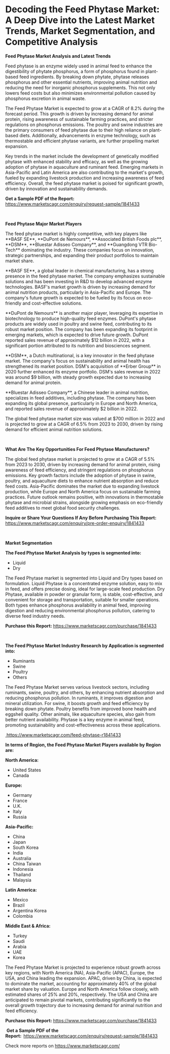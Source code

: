<p><h1>Decoding the Feed Phytase Market: A Deep Dive into the Latest Market Trends, Market Segmentation, and Competitive Analysis</h1></p><p><strong>Feed Phytase Market Analysis and Latest Trends</strong></p>
<p><p>Feed phytase is an enzyme widely used in animal feed to enhance the digestibility of phytate phosphorus, a form of phosphorus found in plant-based feed ingredients. By breaking down phytate, phytase releases phosphorus and other essential nutrients, improving animal nutrition and reducing the need for inorganic phosphorus supplements. This not only lowers feed costs but also minimizes environmental pollution caused by phosphorus excretion in animal waste.</p><p>The Feed Phytase Market is expected to grow at a CAGR of 8.2% during the forecast period. This growth is driven by increasing demand for animal protein, rising awareness of sustainable farming practices, and stricter regulations on phosphorus emissions. The poultry and swine industries are the primary consumers of feed phytase due to their high reliance on plant-based diets. Additionally, advancements in enzyme technology, such as thermostable and efficient phytase variants, are further propelling market expansion.</p><p>Key trends in the market include the development of genetically modified phytase with enhanced stability and efficacy, as well as the growing adoption of phytase in aquaculture and ruminant feed. Emerging markets in Asia-Pacific and Latin America are also contributing to the market's growth, fueled by expanding livestock production and increasing awareness of feed efficiency. Overall, the feed phytase market is poised for significant growth, driven by innovation and sustainability demands.</p></p>
<p><strong>Get a Sample PDF of the Report:&nbsp;</strong> <a href="https://www.marketscagr.com/enquiry/request-sample/1841433?utm_campaign=2008&utm_medium=2&utm_source=Github&utm_content=ia&utm_term=21012025&utm_id=feed-phytase">https://www.marketscagr.com/enquiry/request-sample/1841433</a></p>
<p>&nbsp;</p>
<p><strong>Feed Phytase Major Market Players</strong></p>
<p><p>The feed phytase market is highly competitive, with key players like **BASF SE**, **DuPont de Nemours**, **Associated British Foods plc**, **DSM**, **Bluestar Adisseo Company**, and **Guangdong VTR Bio-Tech** dominating the industry. These companies focus on innovation, strategic partnerships, and expanding their product portfolios to maintain market share.</p><p>**BASF SE**, a global leader in chemical manufacturing, has a strong presence in the feed phytase market. The company emphasizes sustainable solutions and has been investing in R&D to develop advanced enzyme technologies. BASF's market growth is driven by increasing demand for animal nutrition products, particularly in Asia-Pacific and Europe. The company's future growth is expected to be fueled by its focus on eco-friendly and cost-effective solutions.</p><p>**DuPont de Nemours** is another major player, leveraging its expertise in biotechnology to produce high-quality feed enzymes. DuPont's phytase products are widely used in poultry and swine feed, contributing to its robust market position. The company has been expanding its footprint in emerging markets, which is expected to drive future growth. DuPont reported sales revenue of approximately $12 billion in 2022, with a significant portion attributed to its nutrition and biosciences segment.</p><p>**DSM**, a Dutch multinational, is a key innovator in the feed phytase market. The company's focus on sustainability and animal health has strengthened its market position. DSM's acquisition of **Erber Group** in 2020 further enhanced its enzyme portfolio. DSM's sales revenue in 2022 was around $9 billion, with steady growth expected due to increasing demand for animal protein.</p><p>**Bluestar Adisseo Company**, a Chinese leader in animal nutrition, specializes in feed additives, including phytase. The company has been expanding its global presence, particularly in Europe and North America, and reported sales revenue of approximately $2 billion in 2022.</p><p>The global feed phytase market size was valued at $700 million in 2022 and is projected to grow at a CAGR of 6.5% from 2023 to 2030, driven by rising demand for efficient animal nutrition solutions.</p></p>
<p>&nbsp;</p>
<p><strong>What Are The Key Opportunities For Feed Phytase Manufacturers?</strong></p>
<p><p>The global feed phytase market is projected to grow at a CAGR of 5.5% from 2023 to 2030, driven by increasing demand for animal protein, rising awareness of feed efficiency, and stringent regulations on phosphorus emissions. Key growth factors include the adoption of phytase in swine, poultry, and aquaculture diets to enhance nutrient absorption and reduce feed costs. Asia-Pacific dominates the market due to expanding livestock production, while Europe and North America focus on sustainable farming practices. Future outlook remains positive, with innovations in thermostable phytase and microbial strains, alongside growing emphasis on eco-friendly feed additives to meet global food security challenges.</p></p>
<p><strong>Inquire or Share Your Questions If Any Before Purchasing This Report:</strong> <a href="https://www.marketscagr.com/enquiry/pre-order-enquiry/1841433?utm_campaign=2008&utm_medium=2&utm_source=Github&utm_content=ia&utm_term=21012025&utm_id=feed-phytase">https://www.marketscagr.com/enquiry/pre-order-enquiry/1841433</a></p>
<p>&nbsp;</p>
<p><strong>Market Segmentation</strong></p>
<p><strong>The Feed Phytase Market Analysis by types is segmented into:</strong></p>
<p><ul><li>Liquid</li><li>Dry</li></ul></p>
<p><p>The Feed Phytase market is segmented into Liquid and Dry types based on formulation. Liquid Phytase is a concentrated enzyme solution, easy to mix in feed, and offers precise dosing, ideal for large-scale feed production. Dry Phytase, available in powder or granular form, is stable, cost-effective, and convenient for storage and transportation, suitable for smaller operations. Both types enhance phosphorus availability in animal feed, improving digestion and reducing environmental phosphorus pollution, catering to diverse feed industry needs.</p></p>
<p><strong>Purchase this Report:&nbsp;</strong><a href="https://www.marketscagr.com/purchase/1841433?utm_campaign=2008&utm_medium=2&utm_source=Github&utm_content=ia&utm_term=21012025&utm_id=feed-phytase">https://www.marketscagr.com/purchase/1841433</a></p>
<p>&nbsp;</p>
<p><strong>The Feed Phytase Market Industry Research by Application is segmented into:</strong></p>
<p><ul><li>Ruminants</li><li>Swine</li><li>Poultry</li><li>Others</li></ul></p>
<p><p>The Feed Phytase Market serves various livestock sectors, including ruminants, swine, poultry, and others, by enhancing nutrient absorption and reducing phosphorus pollution. In ruminants, it improves digestion and mineral utilization. For swine, it boosts growth and feed efficiency by breaking down phytate. Poultry benefits from improved bone health and eggshell quality. Other animals, like aquaculture species, also gain from better nutrient availability. Phytase is a key enzyme in animal feed, promoting sustainability and cost-effectiveness across these applications.</p></p>
<p><a href="https://www.marketscagr.com/feed-phytase-r1841433?utm_campaign=2008&utm_medium=2&utm_source=Github&utm_content=ia&utm_term=21012025&utm_id=feed-phytase">&nbsp;https://www.marketscagr.com/feed-phytase-r1841433</a></p>
<p><strong>In terms of Region, the Feed Phytase Market Players available by Region are:</strong></p>
<p>
    <p> <strong> North America: </strong>
        <ul>
            <li>United States</li>
            <li>Canada</li>
        </ul>
        </p> 
    <p> <strong> Europe: </strong>
        <ul>
            <li>Germany</li>
            <li>France</li>
            <li>U.K.</li>
            <li>Italy</li>
            <li>Russia</li>
        </ul>
        </p> 
    <p> <strong> Asia-Pacific: </strong>
        <ul>
            <li>China</li>
            <li>Japan</li>
            <li>South Korea</li>
            <li>India</li>
            <li>Australia</li>
            <li>China Taiwan</li>
            <li>Indonesia</li>
            <li>Thailand</li>
            <li>Malaysia</li>
        </ul>
        </p> 
    <p> <strong> Latin America: </strong>
        <ul>
            <li>Mexico</li>
            <li>Brazil</li>
            <li>Argentina Korea</li>
            <li>Colombia</li>
        </ul>
        </p> 
    <p> <strong> Middle East & Africa: </strong>
        <ul>
            <li>Turkey</li>
            <li>Saudi</li>
            <li>Arabia</li>
            <li>UAE</li>
            <li>Korea</li>
        </ul>
    </p>
    </p>
<p><p>The Feed Phytase Market is projected to experience robust growth across key regions, with North America (NA), Asia-Pacific (APAC), Europe, the USA, and China leading the expansion. APAC, driven by China, is expected to dominate the market, accounting for approximately 40% of the global market share by valuation. Europe and North America follow closely, with estimated shares of 25% and 20%, respectively. The USA and China are anticipated to remain pivotal markets, contributing significantly to the overall growth trajectory due to increasing demand for animal nutrition and feed efficiency.</p></p>
<p><strong>Purchase this Report: </strong><a href="https://www.marketscagr.com/purchase/1841433?utm_campaign=2008&utm_medium=2&utm_source=Github&utm_content=ia&utm_term=21012025&utm_id=feed-phytase">https://www.marketscagr.com/purchase/1841433</a></p>
<p>&nbsp;<strong>Get a Sample PDF of the Report:&nbsp;&nbsp;</strong><a href="https://www.marketscagr.com/enquiry/request-sample/1841433?utm_campaign=2008&utm_medium=2&utm_source=Github&utm_content=ia&utm_term=21012025&utm_id=feed-phytase">https://www.marketscagr.com/enquiry/request-sample/1841433</a></p>
<p><strong></strong></p>
<p>Check more reports on <a href="https://www.marketscagr.com/?utm_campaign=2008&utm_medium=2&utm_source=Github&utm_content=ia&utm_term=21012025&utm_id=feed-phytase">https://www.marketscagr.com/</a></p>